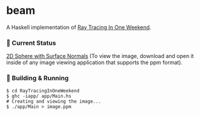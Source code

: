 # beam
A Haskell implementation of [Ray Tracing In One Weekend](https://raytracing.github.io/books/RayTracingInOneWeekend.html).

### 🚩 Current Status
[2D Sphere with Surface Normals](https://github.com/Abdul-Muiz-Iqbal/RayTracingInOneWeekend/blob/main/image.ppm) 
(To view the image, download and open it inside of any image viewing application that supports the ppm format).

### 🔌 Building & Running
```shell
$ cd RayTracingInOneWeekend
$ ghc -iapp/ app/Main.hs
# Creating and viewing the image...
$ ./app/Main > image.ppm
```
